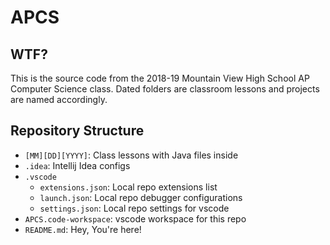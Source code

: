 # APCS

## WTF?

This is the source code from the 2018-19 Mountain View High School AP Computer Science class. Dated folders are classroom lessons and projects are named accordingly.

## Repository Structure

- `[MM][DD][YYYY]`: Class lessons with Java files inside
- `.idea`: Intellij Idea configs
- `.vscode`
  - `extensions.json`: Local repo extensions list
  - `launch.json`: Local repo debugger configurations
  - `settings.json`: Local repo settings for vscode
- `APCS.code-workspace`: vscode workspace for this repo
- `README.md`: Hey, You're here!